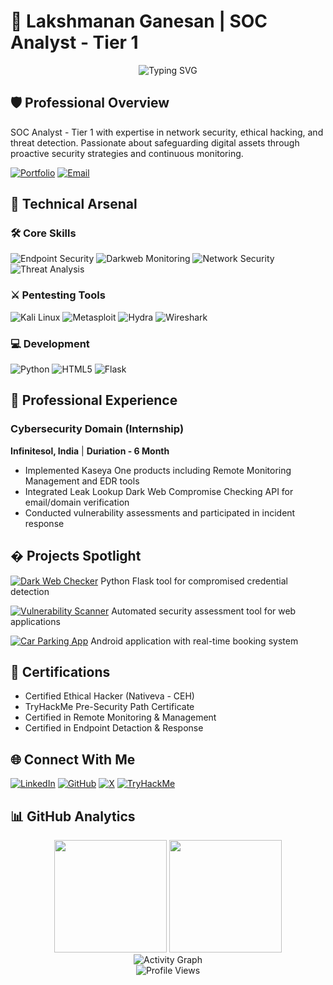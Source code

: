 # 🔐 Lakshmanan Ganesan | SOC Analyst - Tier 1
 
<div align="center">
  <img src="https://readme-typing-svg.demolab.com?font=Fira+Code&weight=600&size=26&duration=4000&pause=1000&color=00F72F&background=000000&center=true&vCenter=true&width=600&lines=Security+Enthusiast+%26+Researcher;Certified+Ethical+Hacker;Dark+Web+Monitoring+Expert;Building+Secure+Digital+Ecosystems" alt="Typing SVG" />
</div>

## 🛡️ Professional Overview
SOC Analyst - Tier 1 with expertise in network security, ethical hacking, and threat detection. Passionate about safeguarding digital assets through proactive security strategies and continuous monitoring.

[![Portfolio](https://img.shields.io/badge/Portfolio-000000.svg?style=for-the-badge&logo=vercel&logoColor=white)](https://lakshmanan.tech)
[![Email](https://img.shields.io/badge/Email-D14836.svg?style=for-the-badge&logo=gmail&logoColor=white)](mailto:lakshmananganesan18@gmail.com)

## 🔧 Technical Arsenal

### 🛠️ Core Skills
![Endpoint Security](https://img.shields.io/badge/Endpoint_Security-0078D6.svg?style=for-the-badge&logo=windows&logoColor=white)
![Darkweb Monitoring](https://img.shields.io/badge/Darkweb_Monitoring-000000.svg?style=for-the-badge)
![Network Security](https://img.shields.io/badge/Network_Security-00599C.svg?style=for-the-badge&logo=cisco&logoColor=white)
![Threat Analysis](https://img.shields.io/badge/Threat_Analysis-FF6D00.svg?style=for-the-badge)

### ⚔️ Pentesting Tools
![Kali Linux](https://img.shields.io/badge/Kali_Linux-557C94.svg?style=for-the-badge&logo=kalilinux&logoColor=white)
![Metasploit](https://img.shields.io/badge/Metasploit-FF0000.svg?style=for-the-badge)
![Hydra](https://img.shields.io/badge/Hydra-000000.svg?style=for-the-badge&logo=gnu&logoColor=white)
![Wireshark](https://img.shields.io/badge/Wireshark-1679A7.svg?style=for-the-badge&logo=wireshark&logoColor=white)

### 💻 Development
![Python](https://img.shields.io/badge/Python-3776AB.svg?style=for-the-badge&logo=python&logoColor=white)
![HTML5](https://img.shields.io/badge/HTML5-E34F26.svg?style=for-the-badge&logo=html5&logoColor=white)
![Flask](https://img.shields.io/badge/Flask-000000.svg?style=for-the-badge&logo=flask&logoColor=white)

## 💼 Professional Experience

### Cybersecurity Domain (Internship)
**Infinitesol, India** | **Duriation - 6 Month**  
- Implemented Kaseya One products including Remote Monitoring Management and EDR tools
- Integrated Leak Lookup Dark Web Compromise Checking API for email/domain verification
- Conducted vulnerability assessments and participated in incident response

## � Projects Spotlight

[![Dark Web Checker](https://img.shields.io/badge/Dark_Web_Checker-000000.svg?style=for-the-badge)](https://github.com/LakshmananGanesan007/DarkWeb-Checker)
Python Flask tool for compromised credential detection

[![Vulnerability Scanner](https://img.shields.io/badge/Website_Vulnerability_Scanner-4285F4.svg?style=for-the-badge&logo=google-chrome&logoColor=white)](https://github.com/LakshmananGanesan007/Vulnerability-Scanner)
Automated security assessment tool for web applications

[![Car Parking App](https://img.shields.io/badge/Car_Parking_App-3DDC84.svg?style=for-the-badge&logo=android&logoColor=white)](https://github.com/LakshmananGanesan007/Car-Parking-App)
Android application with real-time booking system

## 📜 Certifications
- Certified Ethical Hacker (Nativeva - CEH)
- TryHackMe Pre-Security Path Certificate
- Certified in Remote Monitoring & Management
-  Certified in Endpoint Detaction & Response 

## 🌐 Connect With Me
[![LinkedIn](https://img.shields.io/badge/LinkedIn-0A66C2.svg?style=for-the-badge&logo=linkedin&logoColor=white)](https://linkedin.com/in/lakshmanan-ganesan-72240a27a)
[![GitHub](https://img.shields.io/badge/GitHub-181717.svg?style=for-the-badge&logo=github&logoColor=white)](https://github.com/LakshmananGanesan007)
[![X](https://img.shields.io/badge/X-000000.svg?style=for-the-badge&logo=x&logoColor=white)](https://x.com/Lakshmanan8677)
[![TryHackMe](https://img.shields.io/badge/TryHackMe-212C42.svg?style=for-the-badge&logo=tryhackme&logoColor=white)](https://tryhackme.com/p/Lakshmanan007)

## 📊 GitHub Analytics
<div align="center">
  <img height="180em" src="https://github-readme-stats.vercel.app/api?username=LakshmananGanesan007&show_icons=true&theme=vision-friendly-dark&include_all_commits=true&count_private=true&hide_border=true"/>
  <img height="180em" src="https://github-readme-stats.vercel.app/api/top-langs/?username=LakshmananGanesan007&layout=compact&langs_count=8&theme=vision-friendly-dark&hide_border=true"/>
</div>

<div align="center">
  <img src="https://github-readme-activity-graph.vercel.app/graph?username=LakshmananGanesan007&theme=react-dark&bg_color=000000&hide_border=true" alt="Activity Graph"/>
</div>

<div align="center">
  <img src="https://komarev.com/ghpvc/?username=LakshmananGanesan007&label=PROFILE+VIEWS&color=00F72F&style=flat-square" alt="Profile Views"/>
</div>
